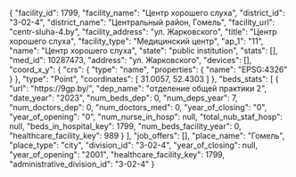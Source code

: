 {
    "facility_id": 1799,
    "facility_name": "Центр хорошего слуха",
    "district_id": "3-02-4",
    "district_name": "Центральный район, Гомель",
    "facility_url": "centr-sluha-4.by",
    "facility_address": "ул. Жарковского",
    "title": "Центр хорошего слуха",
    "facility_type": "Медицинский центр",
    "ap_1": "11",
    "name": "Центр хорошего слуха",
    "state": "public institution",
    "stats": [],
    "med_id": 10287473,
    "address": "ул. Жарковского",
    "devices": [],
    "coord_x_y": {
        "crs": {
            "type": "name",
            "properties": {
                "name": "EPSG:4326"
            }
        },
        "type": "Point",
        "coordinates": [
            31.0057,
            52.4303
        ]
    },
    "beds_stats": [
        {
            "url": "https:\/\/9gp.by\/",
            "dep_name": "отделение общей практики 2",
            "date_year": "2023",
            "num_beds_dep": 0,
            "num_deps_year": 7,
            "num_doctors_dep": 0,
            "num_doctors_med": 0,
            "year_of_closing": "0",
            "year_of_opening": "0",
            "num_nurse_in_hosp": null,
            "total_nub_staf_hosp": null,
            "beds_in_hospital_key": 1799,
            "num_beds_facility_year": 0,
            "healthcare_facility_key": 989
        }
    ],
    "job_offers": [],
    "place_name": "Гомель",
    "place_type": "city",
    "division_id": "3-02-4",
    "year_of_closing": null,
    "year_of_opening": "2001",
    "healthcare_facility_key": 1799,
    "administrative_division_id": "3-02-4"
}